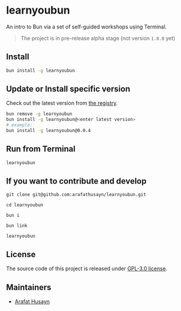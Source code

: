 # learnyoubun

An intro to Bun via a set of self-guided workshops using Terminal.

> The project is in pre-release alpha stage (not version `1.0.0` yet)

## Install

```sh
bun install -g learnyoubun
```

## Update or Install specific version

Check out the latest version from [the registry](https://www.npmjs.com/package/learnyoubun?activeTab=versions).

```sh
bun remove -g learnyoubun
bun install -g learnyoubun@<enter latest version>
# example:
bun install -g learnyoubun@0.0.4
```

## Run from Terminal

```sh
learnyoubun
```

## If you want to contribute and develop

```
git clone git@github.com:arafathusayn/learnyoubun.git

cd learnyoubun

bun i

bun link

learnyoubun
```

## License

The source code of this project is released under [GPL-3.0 license](./LICENSE.md).

## Maintainers

- [Arafat Husayn](https://github.com/arafathusayn)
